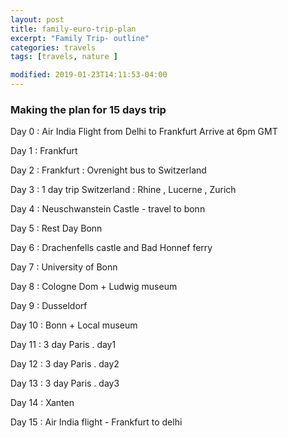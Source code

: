 ```yaml
---
layout: post
title: family-euro-trip-plan
excerpt: "Family Trip- outline"
categories: travels
tags: [travels, nature ]

modified: 2019-01-23T14:11:53-04:00
---
```


### Making the plan for 15 days trip

Day 0 : Air India Flight from Delhi to Frankfurt
        Arrive at 6pm GMT

Day 1 : Frankfurt

Day 2 : Frankfurt : Ovrenight bus to Switzerland

Day 3 : 1 day trip Switzerland : Rhine , Lucerne , Zurich

Day 4 : Neuschwanstein Castle - travel to bonn

Day 5 : Rest Day Bonn

Day 6 : Drachenfells castle and Bad Honnef ferry

Day 7 : University of Bonn

Day 8 : Cologne Dom + Ludwig museum

Day 9 : Dusseldorf

Day 10 : Bonn + Local museum

Day 11 : 3 day Paris . day1

Day 12 : 3 day Paris . day2

Day 13 : 3 day Paris . day3

Day 14 : Xanten

Day 15 : Air India flight - Frankfurt to delhi

